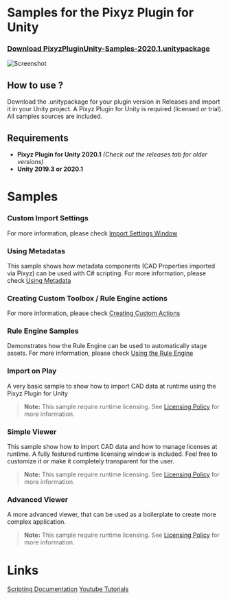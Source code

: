 # Samples for the Pixyz Plugin for Unity

### [Download PixyzPluginUnity-Samples-2020.1.unitypackage](https://gitlab.com/pixyz_co/support/plugin-unity/plugin-unity-samples/-/raw/releases/PixyzPluginUnity-Samples-2020.1.unitypackage)

![Screenshot](https://raw.githubusercontent.com/pixyz-Software/plugin-unity-samples/master/Demo/advanced_viewer.png)

## How to use ?
Download the .unitypackage for your plugin version in Releases and import it in your Unity project.
A Pixyz Plugin for Unity is required (licensed *or* trial).
All samples sources are included.

## Requirements
- **Pixyz Plugin for Unity 2020.1** *(Check out the releases tab for older versions)*
- **Unity 2019.3 or 2020.1**

# Samples

### Custom Import Settings
For more information, please check [Import Settings Window](https://www.pixyz-software.com/documentations/html/2020.1/plugin4unity/ImportCADWindow.html)

### Using Metadatas
This sample shows how metadata components (CAD Properties imported via Pixyz) can be used with C# scripting.
For more information, please check [Using Metadata](https://www.pixyz-software.com/documentations/html/2020.1/plugin4unity/UsingMetadata.html)

### Creating Custom Toolbox / Rule Engine actions
For more information, please check [Creating Custom Actions](https://www.pixyz-software.com/documentations/html/2020.1/plugin4unity/CreatingToolsActions.html)

### Rule Engine Samples
Demonstrates how the Rule Engine can be used to automatically stage assets.
For more information, please check [Using the Rule Engine](https://www.pixyz-software.com/documentations/html/2020.1/plugin4unity/UsingtheRuleEngine.html)

### Import on Play
A very basic sample to show how to import CAD data at runtime using the Pixyz Plugin for Unity
> **Note:** This sample require runtime licensing. See [Licensing Policy](https://www.pixyz-software.com/documentations/html/2020.1/plugin4unity/LicensingPolicy.html) for more information.

### Simple Viewer
This sample show how to import CAD data and how to manage licenses at runtime. A fully featured runtime licensing window is included. Feel free to customize it or make it completely transparent for the user.
> **Note:** This sample require runtime licensing. See [Licensing Policy](https://www.pixyz-software.com/documentations/html/2020.1/plugin4unity/LicensingPolicy.html) for more information.

### Advanced Viewer
A more advanced viewer, that can be used as a boilerplate to create more complex application.
> **Note:** This sample require runtime licensing. See [Licensing Policy](https://www.pixyz-software.com/documentations/html/2020.1/plugin4unity/LicensingPolicy.html) for more information.

# Links
[Scripting Documentation](https://www.pixyz-software.com/documentations/html/2019.2/plugin4unity/ScriptingDocumentation.html)
[Youtube Tutorials](https://www.youtube.com/playlist?list=PLmJ9w2jarAcBDi_NtxWX4qF740j1e-bCR)
